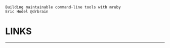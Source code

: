 ```
Building maintainable command-line tools with mruby
Eric Hodel @drbrain
```

LINKS
=====


-----
